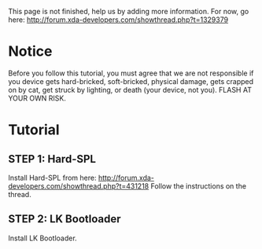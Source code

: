 This page is not finished, help us by adding more information. For now, go here: http://forum.xda-developers.com/showthread.php?t=1329379

# Notice #

Before you follow this tutorial, you must agree that we are not responsible if you device gets hard-bricked, soft-bricked, physical damage, gets crapped on by cat, get struck by lighting, or death (your device, not you). FLASH AT YOUR OWN RISK.

# Tutorial #

## STEP 1: Hard-SPL ##

Install Hard-SPL from here: http://forum.xda-developers.com/showthread.php?t=431218
Follow the instructions on the thread.

## STEP 2: LK Bootloader ##

Install LK Bootloader.